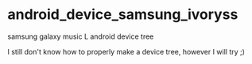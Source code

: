 android_device_samsung_ivoryss
==============================

samsung galaxy music L android device tree

I still don't know how to properly make a device tree, however I will try ;)
